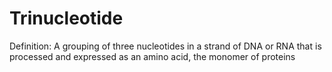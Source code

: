 # Trinucleotide

Definition: A grouping of three nucleotides in a strand of DNA or RNA that is processed and expressed as an amino acid, the monomer of proteins